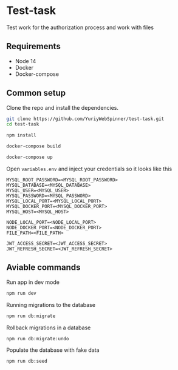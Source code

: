 # Test-task

Test work for the authorization process and work with files

## Requirements

* Node 14
* Docker
* Docker-compose

## Common setup

Clone the repo and install the dependencies.

```bash
git clone https://github.com/YuriyWebSpinner/test-task.git
cd test-task
```

```bash
npm install
```

```bash
docker-compose build
```

```bash
docker-compose up
```

Open `variables.env` and inject your credentials so it looks like this

```
MYSQL_ROOT_PASSWORD=<MYSQL_ROOT_PASSWORD>
MYSQL_DATABASE=<MYSQL_DATABASE>
MYSQL_USER=<MYSQL_USER>
MYSQL_PASSWORD=<MYSQL_PASSWORD>
MYSQL_LOCAL_PORT=<MYSQL_LOCAL_PORT>
MYSQL_DOCKER_PORT=<MYSQL_DOCKER_PORT>
MYSQL_HOST=<MYSQL_HOST>

NODE_LOCAL_PORT=<NODE_LOCAL_PORT>
NODE_DOCKER_PORT=<NODE_DOCKER_PORT>
FILE_PATH=<FILE_PATH>

JWT_ACCESS_SECRET=<JWT_ACCESS_SECRET>
JWT_REFRESH_SECRET=<JWT_REFRESH_SECRET>
```

## Aviable commands

Run app in dev mode

```bash
npm run dev
```

Running migrations to the database

```bash
npm run db:migrate
```

Rollback migrations in a database

```bash
npm run db:migrate:undo
```
Populate the database with fake data

```bash
npm run db:seed
```
